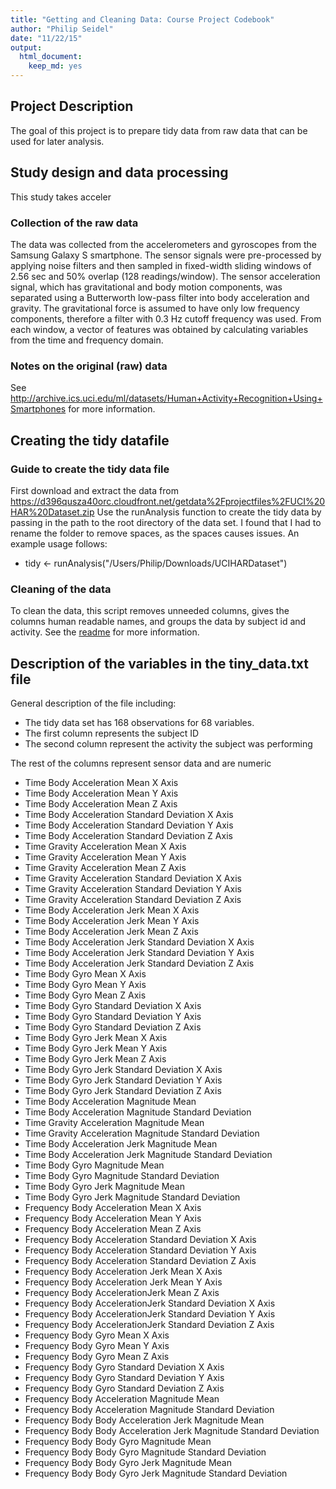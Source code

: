 ```yaml
---
title: "Getting and Cleaning Data: Course Project Codebook"
author: "Philip Seidel"
date: "11/22/15"
output:
  html_document:
    keep_md: yes
---
```


## Project Description
The goal of this project is to prepare tidy data from raw data that can be used for later analysis.

## Study design and data processing
This study takes acceler


### Collection of the raw data
The data was collected from the accelerometers and gyroscopes from the Samsung Galaxy S smartphone. 
The sensor signals were pre-processed by applying noise filters and then sampled in fixed-width sliding windows of 2.56 sec and 50% overlap (128 readings/window). The sensor acceleration signal, which has gravitational and body motion components, was separated using a Butterworth low-pass filter into body acceleration and gravity. The gravitational force is assumed to have only low frequency components, therefore a filter with 0.3 Hz cutoff frequency was used. From each window, a vector of features was obtained by calculating variables from the time and frequency domain.


### Notes on the original (raw) data 
See http://archive.ics.uci.edu/ml/datasets/Human+Activity+Recognition+Using+Smartphones for more information.

## Creating the tidy datafile


### Guide to create the tidy data file
First download and extract the data from https://d396qusza40orc.cloudfront.net/getdata%2Fprojectfiles%2FUCI%20HAR%20Dataset.zip
Use the runAnalysis function to create the tidy data by passing in the path to the root directory of the data set. I found that I had to rename the folder to remove spaces, as the spaces causes issues. An example usage follows:

- tidy <- runAnalysis("/Users/Philip/Downloads/UCIHARDataset")

### Cleaning of the data
To clean the data, this script removes unneeded columns, gives the columns human readable names, and groups the data by subject id and activity.
See the [readme](README.md) for more information.

## Description of the variables in the tiny_data.txt file
General description of the file including:
 - The tidy data set has 168 observations for 68 variables.
 - The first column represents the subject ID
 - The second column represent the activity the subject was performing

The rest of the columns represent sensor data and are numeric

- Time Body Acceleration Mean X Axis                                
- Time Body Acceleration Mean Y Axis                                
- Time Body Acceleration Mean Z Axis                                
- Time Body Acceleration Standard Deviation X Axis                  
- Time Body Acceleration Standard Deviation Y Axis                  
- Time Body Acceleration Standard Deviation Z Axis                  
- Time Gravity Acceleration Mean X Axis                             
- Time Gravity Acceleration Mean Y Axis                             
- Time Gravity Acceleration Mean Z Axis                             
- Time Gravity Acceleration Standard Deviation X Axis               
- Time Gravity Acceleration Standard Deviation Y Axis               
- Time Gravity Acceleration Standard Deviation Z Axis               
- Time Body Acceleration Jerk Mean X Axis                           
- Time Body Acceleration Jerk Mean Y Axis                           
- Time Body Acceleration Jerk Mean Z Axis                           
- Time Body Acceleration Jerk Standard Deviation X Axis             
- Time Body Acceleration Jerk Standard Deviation Y Axis             
- Time Body Acceleration Jerk Standard Deviation Z Axis             
- Time Body Gyro Mean X Axis                                        
- Time Body Gyro Mean Y Axis                                        
- Time Body Gyro Mean Z Axis                                        
- Time Body Gyro Standard Deviation X Axis                          
- Time Body Gyro Standard Deviation Y Axis                          
- Time Body Gyro Standard Deviation Z Axis                          
- Time Body Gyro Jerk Mean X Axis                                   
- Time Body Gyro Jerk Mean Y Axis                                   
- Time Body Gyro Jerk Mean Z Axis                                   
- Time Body Gyro Jerk Standard Deviation X Axis                     
- Time Body Gyro Jerk Standard Deviation Y Axis                     
- Time Body Gyro Jerk Standard Deviation Z Axis                     
- Time Body Acceleration Magnitude Mean                             
- Time Body Acceleration Magnitude Standard Deviation               
- Time Gravity Acceleration Magnitude Mean                          
- Time Gravity Acceleration Magnitude Standard Deviation            
- Time Body Acceleration Jerk Magnitude Mean                        
- Time Body Acceleration Jerk Magnitude Standard Deviation          
- Time Body Gyro Magnitude Mean                                     
- Time Body Gyro Magnitude Standard Deviation                       
- Time Body Gyro Jerk Magnitude Mean                                
- Time Body Gyro Jerk Magnitude Standard Deviation                  
- Frequency Body Acceleration Mean X Axis                           
- Frequency Body Acceleration Mean Y Axis                           
- Frequency Body Acceleration Mean Z Axis                           
- Frequency Body Acceleration Standard Deviation X Axis             
- Frequency Body Acceleration Standard Deviation Y Axis             
- Frequency Body Acceleration Standard Deviation Z Axis             
- Frequency Body Acceleration Jerk Mean X Axis                      
- Frequency Body Acceleration Jerk Mean Y Axis                      
- Frequency Body AccelerationJerk Mean Z Axis                       
- Frequency Body AccelerationJerk Standard Deviation X Axis         
- Frequency Body AccelerationJerk Standard Deviation Y Axis         
- Frequency Body AccelerationJerk Standard Deviation Z Axis         
- Frequency Body Gyro Mean X Axis                                   
- Frequency Body Gyro Mean Y Axis                                   
- Frequency Body Gyro Mean Z Axis                                   
- Frequency Body Gyro Standard Deviation X Axis                     
- Frequency Body Gyro Standard Deviation Y Axis                     
- Frequency Body Gyro Standard Deviation Z Axis                     
- Frequency Body Acceleration Magnitude Mean                        
- Frequency Body Acceleration Magnitude Standard Deviation          
- Frequency Body Body Acceleration Jerk Magnitude Mean              
- Frequency Body Body Acceleration Jerk Magnitude Standard Deviation
- Frequency Body Body Gyro Magnitude Mean                           
- Frequency Body Body Gyro Magnitude Standard Deviation             
- Frequency Body Body Gyro Jerk Magnitude Mean                      
- Frequency Body Body Gyro Jerk Magnitude Standard Deviation        